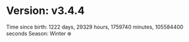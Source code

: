# Version: v3.4.4
Time since birth: 1222 days, 29329 hours, 1759740 minutes, 105584400 seconds
Season: Winter ❄️
